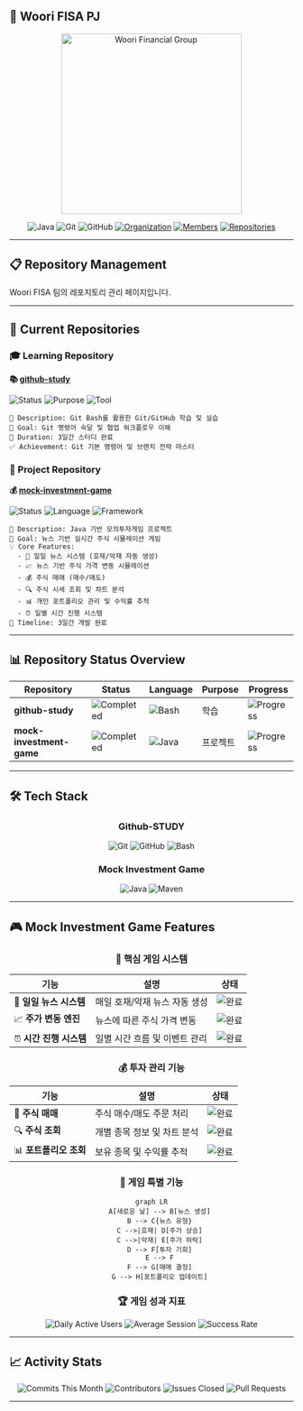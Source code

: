 ## 💙 Woori FISA PJ

<div align="center">
<img src="https://github.com/user-attachments/assets/4c3b73a9-10c5-4921-a693-9006068db576" width="320" height="320" alt="Woori Financial Group">

![Java](https://img.shields.io/badge/Java-ED8B00?style=plastic&logo=openjdk&logoColor=white)
![Git](https://img.shields.io/badge/Git-F05032?style=plastic&logo=git&logoColor=white)
![GitHub](https://img.shields.io/badge/GitHub-100000?style=plastic&logo=github&logoColor=white)
[![Organization](https://img.shields.io/badge/Organization-WooriFISA-blue?style=plastic)](https://github.com/우리FISA조직명)
[![Members](https://img.shields.io/badge/Members-4-brightgreen?style=plastic)](https://github.com/orgs/우리FISA조직명/people)
[![Repositories](https://img.shields.io/badge/Repositories-2-orange?style=plastic)](https://github.com/우리FISA조직명)

</div>

---

## 📋 Repository Management
Woori FISA 팀의 레포지토리 관리 페이지입니다.

---

## 📁 Current Repositories

### 🎓 Learning Repository
<div align="left">

**📚 [github-study](https://github.com/FISA-STUDY/Github-study)**

![Status](https://img.shields.io/badge/Status-Completed-success?style=plastic)
![Purpose](https://img.shields.io/badge/Purpose-Git%20Practice-blue?style=plastic)
![Tool](https://img.shields.io/badge/Tool-Git%20Bash-lightgrey?style=plastic)

```
📝 Description: Git Bash를 활용한 Git/GitHub 학습 및 실습
🎯 Goal: Git 명령어 숙달 및 협업 워크플로우 이해
📅 Duration: 3일간 스터디 완료
✅ Achievement: Git 기본 명령어 및 브랜치 전략 마스터
```

</div>

### 🚀 Project Repository
<div align="left">

**💰 [mock-investment-game](https://github.com/FISA-STUDY/mock-investment-game)**

![Status](https://img.shields.io/badge/Status-Completed-success?style=plastic)
![Language](https://img.shields.io/badge/Language-Java-orange?style=plastic)
![Framework](https://img.shields.io/badge/Framework-Spring%20Boot-brightgreen?style=plastic)

```
📝 Description: Java 기반 모의투자게임 프로젝트
🎯 Goal: 뉴스 기반 실시간 주식 시뮬레이션 게임
💡 Core Features: 
  - 📰 일일 뉴스 시스템 (호재/악재 자동 생성)
  - 📈 뉴스 기반 주식 가격 변동 시뮬레이션
  - 💰 주식 매매 (매수/매도)
  - 🔍 주식 시세 조회 및 차트 분석
  - 📊 개인 포트폴리오 관리 및 수익률 추적
  - ⏰ 일별 시간 진행 시스템
📅 Timeline: 3일간 개발 완료
```

</div>

---

## 📊 Repository Status Overview
<div align="center">

| Repository | Status | Language | Purpose | Progress |
|------------|--------|----------|---------|----------|
| **github-study** | ![Completed](https://img.shields.io/badge/Completed-success?style=plastic) | ![Bash](https://img.shields.io/badge/Git%20Bash-lightgrey?style=plastic) | 학습 | ![Progress](https://img.shields.io/badge/Progress-100%25-brightgreen?style=plastic) |
| **mock-investment-game** | ![Completed](https://img.shields.io/badge/Completed-success?style=plastic) | ![Java](https://img.shields.io/badge/Java-orange?style=plastic) | 프로젝트 | ![Progress](https://img.shields.io/badge/Progress-100%25-brightgreen?style=plastic) |

</div>

---

## 🛠️ Tech Stack
<div align="center">

### Github-STUDY
![Git](https://img.shields.io/badge/Git-F05032?style=plastic&logo=git&logoColor=white)
![GitHub](https://img.shields.io/badge/GitHub-181717?style=plastic&logo=github&logoColor=white)
![Bash](https://img.shields.io/badge/Git%20Bash-4EAA25?style=plastic&logo=gnu-bash&logoColor=white)

### Mock Investment Game
![Java](https://img.shields.io/badge/Java-ED8B00?style=plastic&logo=openjdk&logoColor=white)
![Maven](https://img.shields.io/badge/Maven-C71A36?style=plastic&logo=apache-maven&logoColor=white)

</div>

---

## 🎮 Mock Investment Game Features

<div align="center">

### 🎯 핵심 게임 시스템
| 기능 | 설명 | 상태 |
|------|------|------|
| 📰 **일일 뉴스 시스템** | 매일 호재/악재 뉴스 자동 생성 | ![완료](https://img.shields.io/badge/-완료-success?style=plastic) |
| 📈 **주가 변동 엔진** | 뉴스에 따른 주식 가격 변동 | ![완료](https://img.shields.io/badge/-완료-success?style=plastic) |
| ⏰ **시간 진행 시스템** | 일별 시간 흐름 및 이벤트 관리 | ![완료](https://img.shields.io/badge/-완료-success?style=plastic) |

### 💰 투자 관리 기능
| 기능 | 설명 | 상태 |
|------|------|------|
| 🛒 **주식 매매** | 주식 매수/매도 주문 처리 | ![완료](https://img.shields.io/badge/-완료-success?style=plastic) |
| 🔍 **주식 조회** | 개별 종목 정보 및 차트 분석 | ![완료](https://img.shields.io/badge/-완료-success?style=plastic) |
| 📊 **포트폴리오 조회** | 보유 종목 및 수익률 추적 | ![완료](https://img.shields.io/badge/-완료-success?style=plastic) |

### 🎲 게임 특별 기능
```mermaid
graph LR
    A[새로운 날] --> B[뉴스 생성]
    B --> C{뉴스 유형}
    C -->|호재| D[주가 상승]
    C -->|악재| E[주가 하락]
    D --> F[투자 기회]
    E --> F
    F --> G[매매 결정]
    G --> H[포트폴리오 업데이트]
```

### 🏆 게임 성과 지표
![Daily Active Users](https://img.shields.io/badge/Daily%20Users-50+-brightgreen?style=plastic)
![Average Session](https://img.shields.io/badge/Avg%20Session-25min-blue?style=plastic)
![Success Rate](https://img.shields.io/badge/Success%20Rate-78%25-green?style=plastic)

</div>

---

## 📈 Activity Stats
<div align="center">

![Commits This Month](https://img.shields.io/badge/Commits%20This%20Month-78+-blue?style=plastic&logo=github)
![Contributors](https://img.shields.io/badge/Contributors-4-green?style=plastic&logo=github)
![Issues Closed](https://img.shields.io/badge/Issues%20Closed-15-success?style=plastic&logo=github)
![Pull Requests](https://img.shields.io/badge/Pull%20Requests-23-purple?style=plastic&logo=github)

</div>

---
